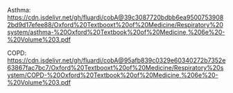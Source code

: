 Asthma: https://cdn.jsdelivr.net/gh/fluardi/cobA@39c3087720bdbb6ea95007539082bd9d17efee88/Oxford%20Textbooxt%20of%20Medicine/Respiratory%20system/asthma-%20Oxford%20Textbook%20of%20Medicine,%206e%20-%20Volume%203.pdf

COPD:
https://cdn.jsdelivr.net/gh/fluardi/cobA@95afb839c0329e60340272b7352e63867fac7bc7/Oxford%20Textbooxt%20of%20Medicine/Respiratory%20system/COPD-%20Oxford%20Textbook%20of%20Medicine,%206e%20-%20Volume%203.pdf

